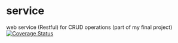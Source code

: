 # service
web service (Restful) for CRUD operations (part of my final project)
[![Coverage Status](https://coveralls.io/repos/github/TetianaFirsova/service/badge.svg?branch=main)](https://coveralls.io/github/TetianaFirsova/service?branch=main)
